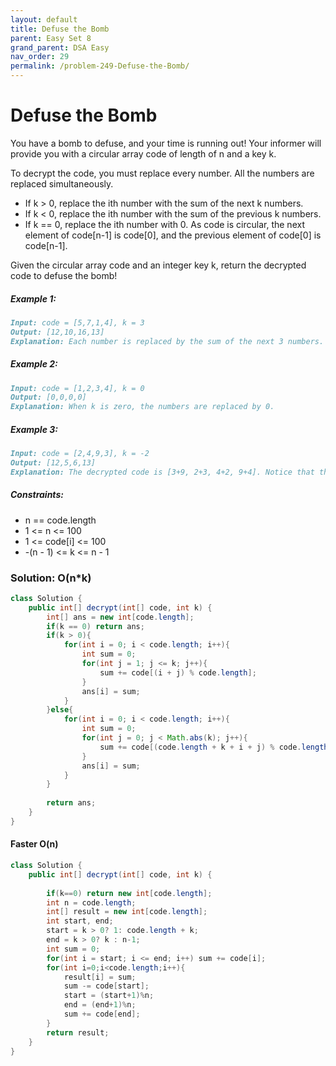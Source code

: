 ```yaml
---
layout: default
title: Defuse the Bomb
parent: Easy Set 8
grand_parent: DSA Easy
nav_order: 29
permalink: /problem-249-Defuse-the-Bomb/
---
```

# Defuse the Bomb
You have a bomb to defuse, and your time is running out! Your informer will provide you with a circular array code of length of n and a key k.

To decrypt the code, you must replace every number. All the numbers are replaced simultaneously.

* If k > 0, replace the ith number with the sum of the next k numbers.
* If k < 0, replace the ith number with the sum of the previous k numbers.
* If k == 0, replace the ith number with 0.
As code is circular, the next element of code[n-1] is code[0], and the previous element of code[0] is code[n-1].

Given the circular array code and an integer key k, return the decrypted code to defuse the bomb!

##### Example 1:
```markdown
Input: code = [5,7,1,4], k = 3
Output: [12,10,16,13]
Explanation: Each number is replaced by the sum of the next 3 numbers. The decrypted code is [7+1+4, 1+4+5, 4+5+7, 5+7+1]. Notice that the numbers wrap around.
```
##### Example 2:
```markdown
Input: code = [1,2,3,4], k = 0
Output: [0,0,0,0]
Explanation: When k is zero, the numbers are replaced by 0.
```
##### Example 3:
```markdown
Input: code = [2,4,9,3], k = -2
Output: [12,5,6,13]
Explanation: The decrypted code is [3+9, 2+3, 4+2, 9+4]. Notice that the numbers wrap around again. If k is negative, the sum is of the previous numbers.
```
##### Constraints:
* n == code.length
* 1 <= n <= 100
* 1 <= code[i] <= 100
* -(n - 1) <= k <= n - 1

### Solution: O(n*k)
```java
class Solution {
    public int[] decrypt(int[] code, int k) {
        int[] ans = new int[code.length];
        if(k == 0) return ans;
        if(k > 0){
            for(int i = 0; i < code.length; i++){
                int sum = 0;
                for(int j = 1; j <= k; j++){
                    sum += code[(i + j) % code.length];
                }
                ans[i] = sum;
            }
        }else{
            for(int i = 0; i < code.length; i++){
                int sum = 0;
                for(int j = 0; j < Math.abs(k); j++){
                    sum += code[(code.length + k + i + j) % code.length];
                }
                ans[i] = sum;
            }
        }
        
        return ans;
    }
}
```
#### Faster O(n)
```java
class Solution {
    public int[] decrypt(int[] code, int k) {
        
        if(k==0) return new int[code.length];
        int n = code.length;
        int[] result = new int[code.length];
        int start, end;
        start = k > 0? 1: code.length + k;
        end = k > 0? k : n-1;
        int sum = 0;
        for(int i = start; i <= end; i++) sum += code[i];
        for(int i=0;i<code.length;i++){
            result[i] = sum;
            sum -= code[start];
            start = (start+1)%n;
            end = (end+1)%n;
            sum += code[end];
        }
        return result;
    }
}
```
